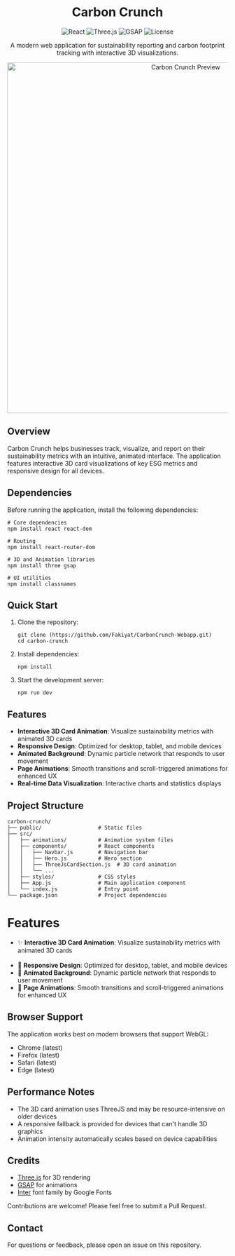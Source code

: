 <h1 align="center">Carbon Crunch</h1>

<p align="center">
  <img src="https://img.shields.io/badge/React-18.0.0-blue" alt="React">
  <img src="https://img.shields.io/badge/Three.js-0.160.0-green" alt="Three.js">
  <img src="https://img.shields.io/badge/GSAP-3.12.2-purple" alt="GSAP">
  <img src="https://img.shields.io/badge/License-MIT-yellow" alt="License">
</p>

<p align="center">
  A modern web application for sustainability reporting and carbon footprint tracking with interactive 3D visualizations.
</p>

<p align="center">
  <img src="./public/screenshot.png" alt="Carbon Crunch Preview" width="800">
</p>

<h2>Overview</h2>

<p>
  Carbon Crunch helps businesses track, visualize, and report on their sustainability metrics with an intuitive, animated interface. The application features interactive 3D card visualizations of key ESG metrics and responsive design for all devices.
</p>

<h2>Dependencies</h2>

<p>Before running the application, install the following dependencies:</p>

<pre><code># Core dependencies
npm install react react-dom

# Routing
npm install react-router-dom

# 3D and Animation libraries
npm install three gsap

# UI utilities
npm install classnames
</code></pre>

<h2>Quick Start</h2>

<ol>
  <li>Clone the repository:
<pre><code>git clone (https://github.com/Fakiyat/CarbonCrunch-Webapp.git)
cd carbon-crunch</code></pre>
  </li>
  <li>Install dependencies:
<pre><code>npm install</code></pre>
  </li>
  <li>Start the development server:
<pre><code>npm run dev</code></pre>
  </li>
</ol>

<h2>Features</h2>

<ul>
  <li> <strong>Interactive 3D Card Animation</strong>: Visualize sustainability metrics with animated 3D cards</li>
  <li><strong>Responsive Design</strong>: Optimized for desktop, tablet, and mobile devices</li>
  <li> <strong>Animated Background</strong>: Dynamic particle network that responds to user movement</li>
  <li> <strong>Page Animations</strong>: Smooth transitions and scroll-triggered animations for enhanced UX</li>
  <li><strong>Real-time Data Visualization</strong>: Interactive charts and statistics displays</li>
</ul>

<h2>Project Structure</h2>

<pre><code>carbon-crunch/
├── public/                  # Static files
├── src/
│   ├── animations/          # Animation system files
│   ├── components/          # React components
│   │   ├── Navbar.js        # Navigation bar
│   │   ├── Hero.js          # Hero section
│   │   ├── ThreeJsCardSection.js  # 3D card animation 
│   │   └── ...
│   ├── styles/              # CSS styles
│   ├── App.js               # Main application component
│   └── index.js             # Entry point
└── package.json             # Project dependencies
</code></pre>

<h1>Features</h1>

<ul>
  <li>✨ <strong>Interactive 3D Card Animation</strong>: Visualize sustainability metrics with animated 3D cards</li>
  <br/>
  <li>📱 <strong>Responsive Design</strong>: Optimized for desktop, tablet, and mobile devices</li>
  <li>🌊 <strong>Animated Background</strong>: Dynamic particle network that responds to user movement</li>
  <li>🚀 <strong>Page Animations</strong>: Smooth transitions and scroll-triggered animations for enhanced UX</li>
</ul>


<h2>Browser Support</h2>

<p>The application works best on modern browsers that support WebGL:</p>
<ul>
  <li>Chrome (latest)</li>
  <li>Firefox (latest)</li>
  <li>Safari (latest)</li>
  <li>Edge (latest)</li>
</ul>

<h2>Performance Notes</h2>

<ul>
  <li>The 3D card animation uses ThreeJS and may be resource-intensive on older devices</li>
  <li>A responsive fallback is provided for devices that can't handle 3D graphics</li>
  <li>Animation intensity automatically scales based on device capabilities</li>
</ul>

<h2>Credits</h2>

<ul>
  <li><a href="https://threejs.org/">Three.js</a> for 3D rendering</li>
  <li><a href="https://greensock.com/gsap/">GSAP</a> for animations</li>
  <li><a href="https://fonts.google.com/specimen/Inter">Inter</a> font family by Google Fonts</li>
</ul>



<p>Contributions are welcome! Please feel free to submit a Pull Request.</p>

<h2>Contact</h2>

<p>For questions or feedback, please open an issue on this repository.</p>
